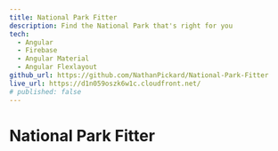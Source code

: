 ```yaml
---
title: National Park Fitter
description: Find the National Park that's right for you
tech: 
  - Angular
  - Firebase
  - Angular Material
  - Angular Flexlayout
github_url: https://github.com/NathanPickard/National-Park-Fitter
live_url: https://d1n059oszk6w1c.cloudfront.net/
# published: false
---
```


# National Park Fitter
